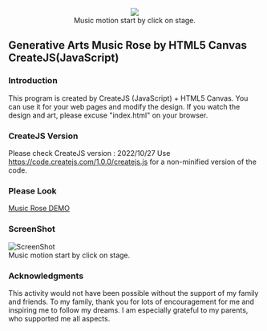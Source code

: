 <p align=center>
    <img src="https://raw.githubusercontent.com/jirotubuyaki/Rose/main/screen.png">
<br>Music motion start by click on stage.
</p>

## Generative Arts Music Rose by HTML5 Canvas CreateJS(JavaScript)
### Introduction
This program is created by CreateJS (JavaScript) + HTML5 Canvas. You can use it for your web pages and modify the design. If you watch the design and art, please excuse "index.html" on your browser.  
   
### CreateJS Version
Please check CreateJS version : 2022/10/27
Use https://code.createjs.com/1.0.0/createjs.js for a non-minified version of the code.

### Please Look
[Music Rose DEMO](https://jirotubuyaki.github.io/createjs/rose/index.html)   

### ScreenShot  
![ScreenShot](https://raw.githubusercontent.com/jirotubuyaki/Rose/main/screen.png)  
Music motion start by click on stage. 

### Acknowledgments
This activity would not have been possible without the support of my family and friends. To my family, thank you for lots of encouragement for me and inspiring me to follow my dreams. I am especially grateful to my parents, who supported me all aspects.
